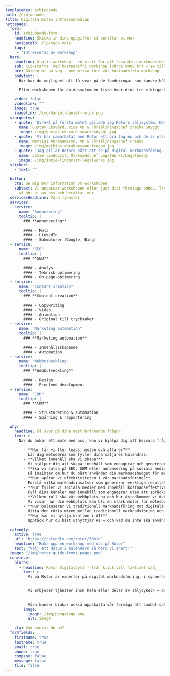 ```yaml
---
templateKey: erbjudande
path: /erbjudande
title: Digitala möten intresseanmälan
nyttapage:
  form:
    id: erbjudande-form
    headline: Skicka in dina uppgifter så berättar vi mer
    navigateTo: /lp/tack-mote
    tags:
     - 'Intresserad av workshop'
  hero:
    headline: Gratis workshop – en start för att lösa dina marknadsföringsproblem
    sub: Kickstarta  med kostnadsfri workshop (värde 6000 kr) – se till att din marknadsföring inte bara syns, utan också genererar faktiska pengar.
    pre: Guiden är på väg – men missa inte vår kostnadsfria workshop
    bodytext: |
      Här har du möjlighet att få svar på de funderingar som kanske håller dig vaken om natten. Exempel på saker vi kan gå igenom hittar du nedan.

      Efter workshopen får du dessutom en lista över dina tre viktigaste konkurrenters mest trafikgenererande innehåll på webben. Du får reda på hur mycket trafik de får och varifrån. Dessutom ger vi en kvalificerad uppskattning av vad de spenderar i budget på Googleannonsering.

    video: false
    videolink: ""
    image: true
    imagelink: /img/daniel-daniel-rotor.png
  starquotes:
    - quote: 'Direkt på första mötet gillade jag Rotors säljsystem. Det var enkelt att förstå och jag insåg att det här var något annat än vad vi testat tidigare. Då har jag ändå samarbetat med ett antal byråer för digital annonsering.'
      name: Gustav Eksvärd, Vice VD & Försäljningschef Snacka Snyggt
      image: /img/gustav-eksvard-snackasnyggt.jpg
    - quote: 'Vi har samarbetat med Rotor ett bra tag nu och de är otroligt vassa och snabba på att förstå vår affär. Deras säljsystem är en vital del av vår försäljning – den fyller våra säljares kalendrar med kundmöten på ett sätt jag knappt kunnat hoppas på.'
      name: Mattias Abrahamsson, VD & Försäljningschef Freebo
      image: /img/mathias-abrahamsson-freebo.jpg
    - quote: 'Jag gillar Rotors sätt att se på digital marknadsföring. De förstod vår SAAS-plattforms utmaningar och vi förstod tack vare deras säljsystem hur vi måste arbeta för att långsiktigt öka vår försäljning.'
      name: Jamie Lindqvist, Marknadschef LegalWorks/Legalbuddy
      image: /img/jamie-lindqvist-legalworks.jpg
  sticker:
    - text: ""

  button:
    cta: Ge mig mer information om workshopen
    subtext: Vi anpassar workshopen efter just ditt företags behov. Tryck på knappen
      så hör vi av oss och berättar mer.
  servicesHeadline: Våra tjänster
  services:
  - service:
      name: "Annonsering"
      tooltip: |
        ### **Annonsering**

        #### - Meta
        #### - LinkedIn
        #### - Sökmotorer (Google, Bing)
  - service:
      name: "SEO"
      tooltip: |
        ### **SEO**

        #### - Analys
        #### - Teknisk optimering
        #### - On-page-optimering
  - service:
      name: "Content creation"
      tooltip: |
        ### **Content creation**

        #### - Copywriting
        #### - Video
        #### - Animation
        #### - Original till trycksaker
  - service:
      name: "Marketing automation"
      tooltip: |
        ### **Marketing automation**

        #### - Innehållsskapande
        #### - Automation
  - service:
      name: "Webbutveckling"
      tooltip: |
        ### **Webbutveckling**

        #### - Design
        #### - Frontend development
  - service:
      name: "CRM"
      tooltip: |
        ### **CRM**

        #### - Strukturering & automation
        #### - Spårning & rapportering

  why:
    headline: Få svar på dina mest brännande frågor
    text: >-
      När du bokar ett möte med oss, kan vi hjälpa dig att besvara frågor som (lugn, vi går inte igenom allt utan väljer ett område som du vill prata om):

        - **Hur får vi fler leads, möten och affärer?**  
          Lär dig metoderna som fyller dina säljares kalendrar.
        - **Vilket innehåll ska vi skapa?**  
          Vi hjälper dig att skapa innehåll som engagerar och genererar möten.
        - **Ska vi satsa på SEO, SEM eller annonsering på sociala medier? Eller inte något av det?**  
          Få insikter om hur du bäst använder din marknadsbudget för maximal effekt.
        - **Hur spårar vi effektiviteten i vår marknadsföring?**  
          Förstå vilka marknadsinsatser som genererar verkliga resultat och vilken data som är viktigast att följa.
        - **Hur fyller vi sociala medier med innehåll kostnadseffektivt?**  
          Fyll dina kanaler med innehåll som engagerar utan att spräcka budgeten.
        - **Vilken roll ska vår webbplats ha och hur åstadkommer vi det?**  
          Vi visar hur din webbplats kan bli en stark motor för mötesbokning och försäljning.
        - **Hur balanserar vi traditionell marknadsföring mot digitala insatser?**  
          Hitta den rätta mixen mellan traditionell marknadsföring och digitala insatser.
        - **Hur kan vi nyttja kraften i AI?**  
          Upptäck hur du bäst utnyttjar AI – och vad du inte ska använde den till (!) – i arbetet med marknadsföring.

  calendly:
    active: true
    url: "https://calendly.com/rotor/30min"
    headline: "Boka upp en workshop med oss på Rotor"
    text: "Välj ett datum i kalendern så hörs vi snart!"
  image: "/img/rotor-guide-front-pages.png"
  convince:
    blurbs:
      - headline: Rotor Digitalbyrå - från klick till faktiskt sälj
        text: >-
          Vi på Rotor är experter på digital marknadsföring, i synnerhet för bolag med mer komplexa produkter eller     tjänster, ofta med längre säljcykler. För oss är det viktigt att marknadsföring leder till ökad försäljning och inte bara till uppmärksamhet.

          
          Vi erbjuder tjänster inom hela eller delar av säljcykeln – dvs annonsering på sociala medier och sökmotorer, webbdesign och utveckling, CRM-automation och e-postmarknadsföring. Dessutom är vi riktigt vassa på all typ av content, från copywriting, grafisk design till motion graphics och film. 

          
          Våra kunder brukar också uppskatta vår förmåga att snabbt sätta sig in i deras produkter. Oavsett om det handlar om teknik – som avancerad medicin och industriapplikationer– eller om det är mer samhällsvetenskapligt – som ekonomi, psykologi eller konst.
        image:
          image: /img/pengatugg.png
          alt: image
     
    cta: Vad väntar du på?
  formfields:
    firstname: true
    lastname: true
    email: true
    phone: true
    company: false
    message: false
    file: false
---
```

